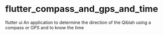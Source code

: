 # flutter_compass_and_gps_and_time
flutter ui An application to determine the direction of the Qiblah using a compass or GPS and to know the time
